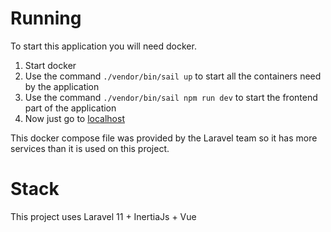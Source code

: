 # Running

To start this application you will need docker.

1. Start docker
2. Use the command `./vendor/bin/sail up` to start all the containers need by the application
3. Use the command `./vendor/bin/sail npm run dev` to start the frontend part of the application
4. Now just go to [localhost](http://localhost/)

This docker compose file was provided by the Laravel team so it has more services than it is used on this project.

# Stack

This project uses Laravel 11 + InertiaJs + Vue

